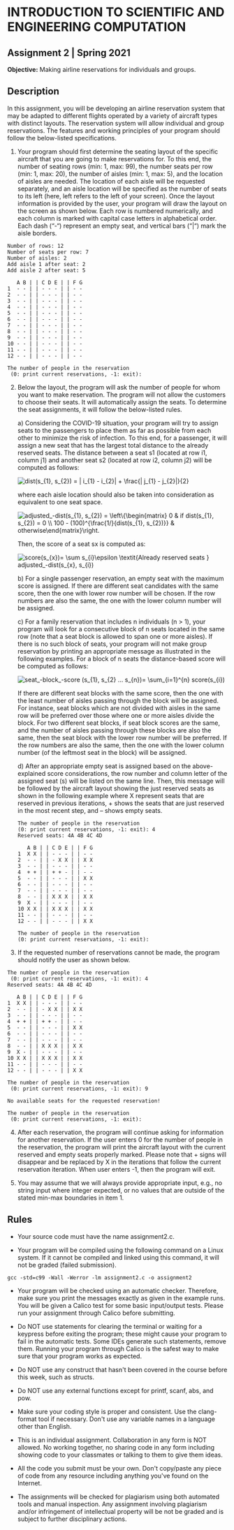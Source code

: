 # INTRODUCTION TO SCIENTIFIC AND ENGINEERING COMPUTATION

## Assignment 2 | Spring 2021


**Objective:** Making airline reservations for individuals and groups.

## Description

In this assignment, you will be developing an airline reservation system that may be adapted to different flights operated by a variety of aircraft types with distinct layouts. The reservation system will allow individual and group reservations. The features and working principles of your program should follow the below-listed specifications.

1. Your program should first determine the seating layout of the specific aircraft that you are going to make reservations for. To this end, the number of seating rows (min: 1, max: 99), the number seats per row (min: 1, max: 20), the number of aisles (min: 1, max: 5), and the location of aisles are needed. The location of each aisle will be requested separately, and an aisle location will be specified as the number of seats to its left (here, left refers to the left of your screen). Once the layout information is provided by the user, your program will draw the layout on the screen as shown below. Each row is numbered numerically, and each column is marked with capital case letters in alphabetical order. Each dash (“-“) represent an empty seat, and vertical bars (“|“) mark the aisle borders.

```
Number of rows: 12
Number of seats per row: 7
Number of aisles: 2
Add aisle 1 after seat: 2
Add aisle 2 after seat: 5

   A B | | C D E | | F G
1  - - | | - - - | | - -
2  - - | | - - - | | - -
3  - - | | - - - | | - -
4  - - | | - - - | | - -
5  - - | | - - - | | - -
6  - - | | - - - | | - -
7  - - | | - - - | | - -
8  - - | | - - - | | - -
9  - - | | - - - | | - -
10 - - | | - - - | | - -
11 - - | | - - - | | - -
12 - - | | - - - | | - -

The number of people in the reservation
 (0: print current reservations, -1: exit):
```

2. Below the layout, the program will ask the number of people for whom you want to make reservation. The program will not allow the customers to choose their seats. It will automatically assign the seats. To determine the seat assignments, it will follow the below-listed rules.

    a) Considering the COVID-19 situation, your program will try to assign seats to the passengers to place them as far as possible from each other to minimize the risk of infection. To this end, for a passenger, it will assign a new seat that has the largest total distance to the already reserved seats. The distance between a seat s1 (located at row i1, column j1) and another seat s2 (located at row i2, column j2) will be computed as follows:

    <img src="https://latex.codecogs.com/svg.image?dist(s_{1},&space;s_{2})&space;=&space;|&space;i_{1}&space;-&space;i_{2}|&space;&plus;&space;\frac{|&space;j_{1}&space;-&space;j_{2}|}{2}" title="dist(s_{1}, s_{2}) = | i_{1} - i_{2}| + \frac{| j_{1} - j_{2}|}{2}" />

    where each aisle location should also be taken into consideration as equivalent to one seat space.

    <img src="https://latex.codecogs.com/svg.image?adjusted_-dist(s_{1},&space;s_{2})&space;=&space;\left\{\begin{matrix}&space;0&space;&space;&space;&&space;if&space;dist(s_{1},&space;s_{2})&space;=&space;0&space;\\&space;100&space;-&space;(100)^{\frac{1/}{dist(s_{1},&space;s_{2})}}&space;&&space;&space;otherwise\end{matrix}\right." title="adjusted_-dist(s_{1}, s_{2}) = \left\{\begin{matrix} 0 & if dist(s_{1}, s_{2}) = 0 \\ 100 - (100)^{\frac{1/}{dist(s_{1}, s_{2})}} & otherwise\end{matrix}\right." />

    Then, the score of a seat sx is computed as:

    <img src="https://latex.codecogs.com/svg.image?score(s_{x})=&space;\sum&space;s_{i}\epsilon&space;\textit{Already&space;reserved&space;seats&space;&space;}&space;adjusted_-dist(s_{x},&space;s_{i})&space;" title="score(s_{x})= \sum s_{i}\epsilon \textit{Already reserved seats } adjusted_-dist(s_{x}, s_{i}) " />

    b) For a single passenger reservation, an empty seat with the maximum score is assigned. If there are different seat candidates with the same score, then the one with lower row number will be chosen. If the row numbers are also the same, the one with the lower column number will be assigned.

    c) For a family reservation that includes n individuals (n > 1), your program will look for a consecutive block of n seats located in the same row (note that a seat block is allowed to span one or more aisles). If there is no such block of seats, your program will not make group reservation by printing an appropriate message as illustrated in the following examples. For a block of n seats the distance-based score will be computed as follows:

    <img src="https://latex.codecogs.com/svg.image?seat_-block_-score&space;(s_{1},&space;s_{2}&space;...&space;s_{n})=&space;&space;\sum_{i=1}^{n}&space;score(s_{i})" title="seat_-block_-score (s_{1}, s_{2} ... s_{n})= \sum_{i=1}^{n} score(s_{i})" />

    If there are different seat blocks with the same score, then the one with the least number of aisles passing through the block will be assigned. For instance, seat blocks which are not divided with aisles in the same row will be preferred over those where one or more aisles divide the block. For two different seat blocks, if seat block scores are the same, and the number of aisles passing through these blocks are also the same, then the seat block with the lower row number will be preferred. If the row numbers are also the same, then the one with the lower column number (of the leftmost seat in the block) will be assigned.

    d) After an appropriate empty seat is assigned based on the above-explained score considerations, the row number and column letter of the assigned seat (s) will be listed on the same line. Then, this message will be followed by the aircraft layout showing the just reserved seats as shown in the following example where X represent seats that are reserved in previous iterations, + shows the seats that are just reserved in the most recent step, and – shows empty seats.

    ```
    The number of people in the reservation
    (0: print current reservations, -1: exit): 4
    Reserved seats: 4A 4B 4C 4D

       A B | | C D E | | F G
    1  X X | | - - - | | - -
    2  - - | | - X X | | X X
    3  - - | | - - - | | - -
    4  + + | | + + - | | - -
    5  - - | | - - - | | X X
    6  - - | | - - - | | - -
    7  - - | | - - - | | - -
    8  - - | | X X X | | X X
    9  X - | | - - - | | - -
    10 X X | | X X X | | X X
    11 - - | | - - - | | - -
    12 - - | | - - - | | X X

    The number of people in the reservation
    (0: print current reservations, -1: exit):
    ```

3. If the requested number of reservations cannot be made, the program should notify the user as shown below.

```
The number of people in the reservation
 (0: print current reservations, -1: exit): 4
Reserved seats: 4A 4B 4C 4D

   A B | | C D E | | F G
1  X X | | - - - | | - -
2  - - | | - X X | | X X
3  - - | | - - - | | - -
4  + + | | + + - | | - -
5  - - | | - - - | | X X
6  - - | | - - - | | - -
7  - - | | - - - | | - -
8  - - | | X X X | | X X
9  X - | | - - - | | - -
10 X X | | X X X | | X X
11 - - | | - - - | | - -
12 - - | | - - - | | X X

The number of people in the reservation
 (0: print current reservations, -1: exit): 9

No available seats for the requested reservation!

The number of people in the reservation
 (0: print current reservations, -1: exit):
```

4. After each reservation, the program will continue asking for information for another reservation. If the user enters 0 for the number of people in the reservation, the program will print the aircraft layout with the current reserved and empty seats properly marked. Please note that + signs will disappear and be replaced by X in the iterations that follow the current reservation iteration. When user enters -1, then the program will exit.

5. You may assume that we will always provide appropriate input, e.g., no string input where integer expected, or no values that are outside of the stated min-max boundaries in item 1.

## Rules


* Your source code must have the name assignment2.c.

* Your program will be compiled using the following command on a Linux system. If it cannot be compiled and linked using this command, it will not be graded (failed submission).

```
gcc -std=c99 -Wall -Werror -lm assignment2.c -o assignment2
```
* Your program will be checked using an automatic checker. Therefore, make sure you print the messages exactly as given in the example runs. You will be given a Calico test for some basic input/output tests. Please run your assignment through Calico before submitting.

* Do NOT use statements for clearing the terminal or waiting for a keypress before exiting the program; these might cause your program to fail in the automatic tests. Some IDEs generate such statements, remove them. Running your program through Calico is the safest way to make sure that your program works as expected.

* Do NOT use any construct that hasn't been covered in the course before this week, such as structs.

* Do NOT use any external functions except for printf, scanf, abs, and pow.

* Make sure your coding style is proper and consistent. Use the clang-format tool if necessary. Don't use any variable names in a language other than English.

* This is an individual assignment. Collaboration in any form is NOT allowed. No working together, no sharing code in any form including showing code to your classmates or talking to them to give them ideas.

* All the code you submit must be your own. Don't copy/paste any piece of code from any resource including anything you've found on the Internet.

* The assignments will be checked for plagiarism using both automated tools and manual inspection. Any assignment involving plagiarism and/or infringement of intellectual property will be not be graded and is subject to further disciplinary actions.



